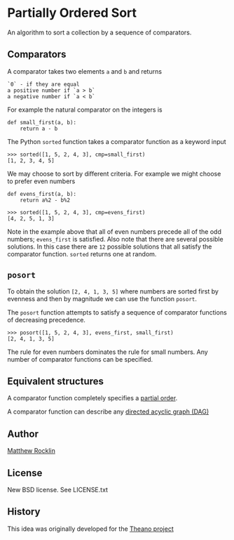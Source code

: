 Partially Ordered Sort
======================

An algorithm to sort a collection by a sequence of comparators.

Comparators
-----------

A comparator takes two elements `a` and `b` and returns
    
    `0` - if they are equal
    a positive number if `a > b`
    a negative number if `a < b`

For example the natural comparator on the integers is 

    def small_first(a, b):
        return a - b

The Python `sorted` function takes a comparator function as a keyword input

    >>> sorted([1, 5, 2, 4, 3], cmp=small_first)
    [1, 2, 3, 4, 5]

We may choose to sort by different criteria.  For example we might choose to
prefer even numbers

    def evens_first(a, b):
        return a%2 - b%2
    
    >>> sorted([1, 5, 2, 4, 3], cmp=evens_first)
    [4, 2, 5, 1, 3]

Note in the example above that all of even numbers precede all of the odd numbers; `evens_first` is satisfied.  Also note that there are several possible solutions.  In this case there are `12` possible solutions that all satisfy the comparator function.  `sorted` returns one at random. 

`posort`
--------

To obtain the solution `[2, 4, 1, 3, 5]` where numbers are sorted first by evenness and then by magnitude we can use the function `posort`.

The `posort` function attempts to satisfy a sequence of comparator functions of decreasing precedence.

    >>> posort([1, 5, 2, 4, 3], evens_first, small_first)
    [2, 4, 1, 3, 5]

The rule for even numbers dominates the rule for small numbers.  Any number of comparator functions can be specified.


Equivalent structures
---------------------

A comparator function completely specifies a 
[partial order](http://en.wikipedia.org/wiki/Partial_order#Formal_definition).  

A comparator function can describe any 
[directed acyclic graph (DAG)](http://en.wikipedia.org/wiki/Directed_acyclic_graph)


Author
------

[Matthew Rocklin](http://matthewrocklin.com)

License
-------

New BSD license. See LICENSE.txt

History
-------

This idea was originally developed for the
[Theano project](http://github.com/theano/theano) 
